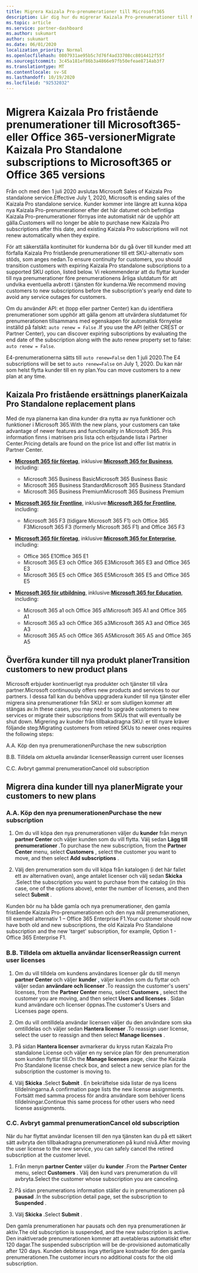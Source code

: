 ```yaml
---
title: Migrera Kaizala Pro-prenumerationer till Microsoft365
description: Lär dig hur du migrerar Kaizala Pro-prenumerationer till Microsoft365-eller Office 365-versioner. Läs den här artikeln om du vill ha mer information om att överföra dina kunder.
ms.topic: article
ms.service: partner-dashboard
ms.author: sukumart
author: sukumart
ms.date: 06/01/2020
localization_priority: Normal
ms.openlocfilehash: 0807931ae95b5c7d76f4ad33708cc8014412f55f
ms.sourcegitcommit: 3c45a181ef86b3a4866e97fb50efeae8714ab3f7
ms.translationtype: MT
ms.contentlocale: sv-SE
ms.lasthandoff: 10/19/2020
ms.locfileid: "92532032"
---
```

# <a name="migrate-kaizala-pro-standalone-subscriptions-to-microsoft365-or-office-365-versions"></a><span data-ttu-id="3833b-104">Migrera Kaizala Pro fristående prenumerationer till Microsoft365-eller Office 365-versioner</span><span class="sxs-lookup"><span data-stu-id="3833b-104">Migrate Kaizala Pro Standalone subscriptions to Microsoft365 or Office 365 versions</span></span>

<span data-ttu-id="3833b-105">Från och med den 1 juli 2020 avslutas Microsoft Sales of Kaizala Pro standalone service.</span><span class="sxs-lookup"><span data-stu-id="3833b-105">Effective July 1, 2020, Microsoft is ending sales of the Kaizala Pro standalone service.</span></span> <span data-ttu-id="3833b-106">Kunder kommer inte längre att kunna köpa nya Kaizala Pro-prenumerationer efter det här datumet och befintliga Kaizala Pro-prenumerationer förnyas inte automatiskt när de upphör att gälla.</span><span class="sxs-lookup"><span data-stu-id="3833b-106">Customers will no longer be able to purchase new Kaizala Pro subscriptions after this date, and existing Kaizala Pro subscriptions will not renew automatically when they expire.</span></span>

<span data-ttu-id="3833b-107">För att säkerställa kontinuitet för kunderna bör du gå över till kunder med att förfalla Kaizala Pro fristående prenumerationer till ett SKU-alternativ som stöds, som anges nedan.</span><span class="sxs-lookup"><span data-stu-id="3833b-107">To ensure continuity for customers, you should transition customers with expiring Kaizala Pro standalone subscriptions to a supported SKU option, listed below.</span></span> <span data-ttu-id="3833b-108">Vi rekommenderar att du flyttar kunder till nya prenumerationer före prenumerationens årliga slutdatum för att undvika eventuella avbrott i tjänsten för kunderna.</span><span class="sxs-lookup"><span data-stu-id="3833b-108">We recommend moving customers to new subscriptions before the subscription's yearly end date to avoid any service outages for customers.</span></span>

<span data-ttu-id="3833b-109">Om du använder API: et (topp eller partner Center) kan du identifiera prenumerationer som upphör att gälla genom att utvärdera slutdatumet för prenumerationen tillsammans med egenskapen för automatisk förnyelse inställd på falskt: `auto renew = False` .</span><span class="sxs-lookup"><span data-stu-id="3833b-109">If you use the API (either CREST or Partner Center), you can discover expiring subscriptions by evaluating the end date of the subscription along with the auto renew property set to false: `auto renew = False`.</span></span>

<span data-ttu-id="3833b-110">E4-prenumerationerna sätts till `auto renew=False` den 1 juli 2020.</span><span class="sxs-lookup"><span data-stu-id="3833b-110">The E4 subscriptions will be set to `auto renew=False` on July 1, 2020.</span></span> <span data-ttu-id="3833b-111">Du kan när som helst flytta kunder till en ny plan.</span><span class="sxs-lookup"><span data-stu-id="3833b-111">You can move customers to a new plan at any time.</span></span>

## <a name="kaizala-pro-standalone-replacement-plans"></a><span data-ttu-id="3833b-112">Kaizala Pro fristående ersättnings planer</span><span class="sxs-lookup"><span data-stu-id="3833b-112">Kaizala Pro Standalone replacement plans</span></span>

<span data-ttu-id="3833b-113">Med de nya planerna kan dina kunder dra nytta av nya funktioner och funktioner i Microsoft 365.</span><span class="sxs-lookup"><span data-stu-id="3833b-113">With the new plans, your customers can take advantage of newer features and functionality in Microsoft 365.</span></span> <span data-ttu-id="3833b-114">Pris information finns i matrisen pris lista och erbjudande lista i Partner Center.</span><span class="sxs-lookup"><span data-stu-id="3833b-114">Pricing details are found on the price list and offer list matrix in Partner Center.</span></span>

- <span data-ttu-id="3833b-115">[**Microsoft 365 för företag**](https://www.microsoft.com/microsoft-365/compare-all-microsoft-365-products?&activetab=tab:primaryr2), inklusive:</span><span class="sxs-lookup"><span data-stu-id="3833b-115">[**Microsoft 365 for Business**](https://www.microsoft.com/microsoft-365/compare-all-microsoft-365-products?&activetab=tab:primaryr2), including:</span></span>  
   - <span data-ttu-id="3833b-116">Microsoft 365 Business Basic</span><span class="sxs-lookup"><span data-stu-id="3833b-116">Microsoft 365 Business Basic</span></span>
   - <span data-ttu-id="3833b-117">Microsoft 365 Business Standard</span><span class="sxs-lookup"><span data-stu-id="3833b-117">Microsoft 365 Business Standard</span></span>
   - <span data-ttu-id="3833b-118">Microsoft 365 Business Premium</span><span class="sxs-lookup"><span data-stu-id="3833b-118">Microsoft 365 Business Premium</span></span>
    
- <span data-ttu-id="3833b-119">[**Microsoft 365 för Frontline**](https://www.microsoft.com/microsoft-365/microsoft-365-enterprise-f3?activetab=pivot:overviewtab), inklusive:</span><span class="sxs-lookup"><span data-stu-id="3833b-119">[**Microsoft 365 for Frontline**](https://www.microsoft.com/microsoft-365/microsoft-365-enterprise-f3?activetab=pivot:overviewtab), including:</span></span>
   - <span data-ttu-id="3833b-120">Microsoft 365 F3 (tidigare Microsoft 365 F1) och Office 365 F3</span><span class="sxs-lookup"><span data-stu-id="3833b-120">Microsoft 365 F3 (formerly Microsoft 365 F1) and Office 365 F3</span></span>
    
- <span data-ttu-id="3833b-121">[**Microsoft 365 för företag**](https://www.microsoft.com/microsoft-365/compare-microsoft-365-enterprise-plans), inklusive:</span><span class="sxs-lookup"><span data-stu-id="3833b-121">[**Microsoft 365 for Enterprise**](https://www.microsoft.com/microsoft-365/compare-microsoft-365-enterprise-plans), including:</span></span> 
   - <span data-ttu-id="3833b-122">Office 365 E1</span><span class="sxs-lookup"><span data-stu-id="3833b-122">Office 365 E1</span></span>
   - <span data-ttu-id="3833b-123">Microsoft 365 E3 och Office 365 E3</span><span class="sxs-lookup"><span data-stu-id="3833b-123">Microsoft 365 E3 and Office 365 E3</span></span>
   - <span data-ttu-id="3833b-124">Microsoft 365 E5 och Office 365 E5</span><span class="sxs-lookup"><span data-stu-id="3833b-124">Microsoft 365 E5 and Office 365 E5</span></span>

- <span data-ttu-id="3833b-125">[**Microsoft 365 för utbildning**](https://www.microsoft.com/education/buy-license/microsoft365), inklusive:</span><span class="sxs-lookup"><span data-stu-id="3833b-125">[**Microsoft 365 for Education**](https://www.microsoft.com/education/buy-license/microsoft365), including:</span></span> 
    - <span data-ttu-id="3833b-126">Microsoft 365 a1 och Office 365 a1</span><span class="sxs-lookup"><span data-stu-id="3833b-126">Microsoft 365 A1 and Office 365 A1</span></span>
    - <span data-ttu-id="3833b-127">Microsoft 365 a3 och Office 365 a3</span><span class="sxs-lookup"><span data-stu-id="3833b-127">Microsoft 365 A3 and Office 365 A3</span></span>
    - <span data-ttu-id="3833b-128">Microsoft 365 A5 och Office 365 A5</span><span class="sxs-lookup"><span data-stu-id="3833b-128">Microsoft 365 A5 and Office 365 A5</span></span>

## <a name="transition-customers-to-new-product-plans"></a><span data-ttu-id="3833b-129">Överföra kunder till nya produkt planer</span><span class="sxs-lookup"><span data-stu-id="3833b-129">Transition customers to new product plans</span></span>

<span data-ttu-id="3833b-130">Microsoft erbjuder kontinuerligt nya produkter och tjänster till våra partner.</span><span class="sxs-lookup"><span data-stu-id="3833b-130">Microsoft continuously offers new products and services to our partners.</span></span> <span data-ttu-id="3833b-131">I dessa fall kan du behöva uppgradera kunder till nya tjänster eller migrera sina prenumerationer från SKU: er som slutligen kommer att stängas av.</span><span class="sxs-lookup"><span data-stu-id="3833b-131">In these cases, you may need to upgrade customers to new services or migrate their subscriptions from SKUs that will eventually be shut down.</span></span> <span data-ttu-id="3833b-132">Migrering av kunder från tillbakadragna SKU: er till nyare kräver följande steg:</span><span class="sxs-lookup"><span data-stu-id="3833b-132">Migrating customers from retired SKUs to newer ones requires the following steps:</span></span>

<span data-ttu-id="3833b-133">A.</span><span class="sxs-lookup"><span data-stu-id="3833b-133">A.</span></span> <span data-ttu-id="3833b-134">Köp den nya prenumerationen</span><span class="sxs-lookup"><span data-stu-id="3833b-134">Purchase the new subscription</span></span>

<span data-ttu-id="3833b-135">B.</span><span class="sxs-lookup"><span data-stu-id="3833b-135">B.</span></span> <span data-ttu-id="3833b-136">Tilldela om aktuella användar licenser</span><span class="sxs-lookup"><span data-stu-id="3833b-136">Reassign current user licenses</span></span>

<span data-ttu-id="3833b-137">C.</span><span class="sxs-lookup"><span data-stu-id="3833b-137">C.</span></span> <span data-ttu-id="3833b-138">Avbryt gammal prenumeration</span><span class="sxs-lookup"><span data-stu-id="3833b-138">Cancel old subscription</span></span>


## <a name="migrate-your-customers-to-new-plans"></a><span data-ttu-id="3833b-139">Migrera dina kunder till nya planer</span><span class="sxs-lookup"><span data-stu-id="3833b-139">Migrate your customers to new plans</span></span>

### <a name="a-purchase-the-new-subscription"></a><span data-ttu-id="3833b-140">A.</span><span class="sxs-lookup"><span data-stu-id="3833b-140">A.</span></span> <span data-ttu-id="3833b-141">Köp den nya prenumerationen</span><span class="sxs-lookup"><span data-stu-id="3833b-141">Purchase the new subscription</span></span>

1. <span data-ttu-id="3833b-142">Om du vill köpa den nya prenumerationen väljer du **kunder** från menyn **partner Center** och väljer kunden som du vill flytta. Välj sedan **Lägg till prenumerationer** .</span><span class="sxs-lookup"><span data-stu-id="3833b-142">To purchase the new subscription, from the **Partner Center** menu, select **Customers** , select the customer you want to move, and then select **Add subscriptions** .</span></span>

2. <span data-ttu-id="3833b-143">Välj den prenumeration som du vill köpa från katalogen (i det här fallet ett av alternativen ovan), ange antalet licenser och välj sedan **Skicka** .</span><span class="sxs-lookup"><span data-stu-id="3833b-143">Select the subscription you want to purchase from the catalog (in this case, one of the options above), enter the number of licenses, and then select **Submit** .</span></span>

<span data-ttu-id="3833b-144">Kunden bör nu ha både gamla och nya prenumerationer, den gamla fristående Kaizala Pro-prenumerationen och den nya mål prenumerationen, till exempel alternativ 1 – Office 365 Enterprise F1.</span><span class="sxs-lookup"><span data-stu-id="3833b-144">Your customer should now have both old and new subscriptions, the old Kaizala Pro Standalone subscription and the new 'target' subscription, for example, Option 1 - Office 365 Enterprise F1.</span></span>

### <a name="b-reassign-current-user-licenses"></a><span data-ttu-id="3833b-145">B.</span><span class="sxs-lookup"><span data-stu-id="3833b-145">B.</span></span> <span data-ttu-id="3833b-146">Tilldela om aktuella användar licenser</span><span class="sxs-lookup"><span data-stu-id="3833b-146">Reassign current user licenses</span></span>

1. <span data-ttu-id="3833b-147">Om du vill tilldela om kundens användares licenser går du till menyn **partner Center** och väljer **kunder** , väljer kunden som du flyttar och väljer sedan **användare och licenser** .</span><span class="sxs-lookup"><span data-stu-id="3833b-147">To reassign the customer's users' licenses, from the **Partner Center** menu, select **Customers** , select the customer you are moving, and then select **Users and licenses** .</span></span> <span data-ttu-id="3833b-148">Sidan kund användare och licenser öppnas.</span><span class="sxs-lookup"><span data-stu-id="3833b-148">The customer's Users and Licenses page opens.</span></span>

2. <span data-ttu-id="3833b-149">Om du vill omtilldela användar licensen väljer du den användare som ska omtilldelas och väljer sedan **Hantera licenser** .</span><span class="sxs-lookup"><span data-stu-id="3833b-149">To reassign user license, select the user to reassign and then select **Manage licenses** .</span></span>

3. <span data-ttu-id="3833b-150">På sidan **Hantera licenser** avmarkerar du kryss rutan Kaizala Pro standalone License och väljer en ny service plan för den prenumeration som kunden flyttar till.</span><span class="sxs-lookup"><span data-stu-id="3833b-150">On the **Manage licenses** page, clear the Kaizala Pro Standalone license check box, and select a new service plan for the subscription the customer is moving to.</span></span>

4.  <span data-ttu-id="3833b-151">Välj **Skicka** .</span><span class="sxs-lookup"><span data-stu-id="3833b-151">Select **Submit** .</span></span> <span data-ttu-id="3833b-152">En bekräftelse sida listar de nya licens tilldelningarna.</span><span class="sxs-lookup"><span data-stu-id="3833b-152">A confirmation page lists the new license assignments.</span></span> <span data-ttu-id="3833b-153">Fortsätt med samma process för andra användare som behöver licens tilldelningar.</span><span class="sxs-lookup"><span data-stu-id="3833b-153">Continue this same process for other users who need license assignments.</span></span>

### <a name="c-cancel-old-subscription"></a><span data-ttu-id="3833b-154">C.</span><span class="sxs-lookup"><span data-stu-id="3833b-154">C.</span></span> <span data-ttu-id="3833b-155">Avbryt gammal prenumeration</span><span class="sxs-lookup"><span data-stu-id="3833b-155">Cancel old subscription</span></span>

<span data-ttu-id="3833b-156">När du har flyttat användar licensen till den nya tjänsten kan du på ett säkert sätt avbryta den tillbakadragna prenumerationen på kund nivå.</span><span class="sxs-lookup"><span data-stu-id="3833b-156">After moving the user license to the new service, you can safely cancel the retired subscription at the customer level.</span></span>

1.  <span data-ttu-id="3833b-157">Från menyn **partner Center** väljer du **kunder** .</span><span class="sxs-lookup"><span data-stu-id="3833b-157">From the **Partner Center** menu, select **Customers** .</span></span> <span data-ttu-id="3833b-158">Välj den kund vars prenumeration du vill avbryta.</span><span class="sxs-lookup"><span data-stu-id="3833b-158">Select the customer whose subscription you are canceling.</span></span>

2.  <span data-ttu-id="3833b-159">På sidan prenumerations information ställer du in prenumerationen på **pausad** .</span><span class="sxs-lookup"><span data-stu-id="3833b-159">In the subscription detail page, set the subscription to **Suspended** .</span></span>

3.  <span data-ttu-id="3833b-160">Välj **Skicka** .</span><span class="sxs-lookup"><span data-stu-id="3833b-160">Select **Submit** .</span></span>

<span data-ttu-id="3833b-161">Den gamla prenumerationen har pausats och den nya prenumerationen är aktiv.</span><span class="sxs-lookup"><span data-stu-id="3833b-161">The old subscription is suspended, and the new subscription is active.</span></span> <span data-ttu-id="3833b-162">Den inaktiverade prenumerationen kommer att avetableras automatiskt efter 120 dagar.</span><span class="sxs-lookup"><span data-stu-id="3833b-162">The suspended subscription will be de-provisioned automatically after 120 days.</span></span> <span data-ttu-id="3833b-163">Kunden debiteras inga ytterligare kostnader för den gamla prenumerationen.</span><span class="sxs-lookup"><span data-stu-id="3833b-163">The customer incurs no additional costs for the old subscription.</span></span>
